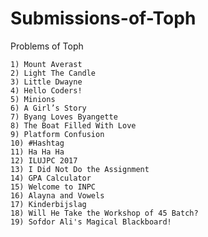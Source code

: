 # Submissions-of-Toph

Problems of Toph

    1) Mount Averast
    2) Light The Candle
    3) Little Dwayne
    4) Hello Coders!
    5) Minions
    6) A Girl’s Story
    7) Byang Loves Byangette
    8) The Boat Filled With Love
    9) Platform Confusion
    10) #Hashtag
    11) Ha Ha Ha
    12) ILUJPC 2017
    13) I Did Not Do the Assignment
    14) GPA Calculator
    15) Welcome to INPC
    16) Alayna and Vowels
    17) Kinderbijslag
    18) Will He Take the Workshop of 45 Batch?
    19) Sofdor Ali's Magical Blackboard!
